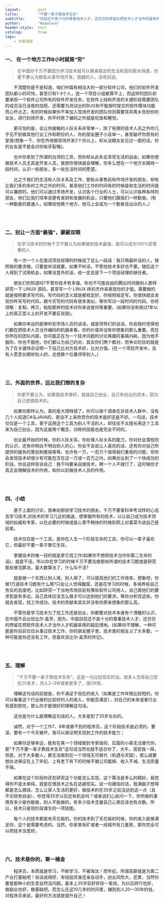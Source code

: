 ```yaml
---
layout:        post
title:         "不要一辈子靠技术生存"
subtitle:      "目前还不是十分的尊重技术人才，还仅仅的停留在把技术人才当作机器来用的尴尬境地"
author:        "Haauleon"
header-style:  text
catalog:       true
tags:
    - 大佬说辞
---
```


### 一、 在一个地方工作8小时就是“穷”
> 在中国你千万不要因为学习技术就可以换来稳定的生活和高的薪水待遇，你更不要认为那些从事市场开发，跑腿的人，没有前途。

&emsp;&emsp;不清楚你是不是知道，咱们中国有相当大的一部分软件公司，他们的软件开发团队都小的可怜，甚至只有1-3个人，连一个项目小组都算不上，而这样的团队却要承担一个软件公司所有的软件开发任务，在软件上线和开发的关键阶段需要团队的成员没日没夜的加班，还需要为测试出的BUG和不能按时提交的软件模块功能而心怀忐忑，有的时候如果你不幸加入现场开发的团队你则需要背井离乡告别你的女友，进行封闭开发，你平时除了编码之外就是吃饭和睡觉。         

&emsp;&emsp;更可怕的是，会让你接触的人际关系非常单一，除了有限的技术人员之外你几乎见不到做其他行业工作和职位的人，你的朋友圈子小且单一，甚至破坏你原有的爱情(想象一下，你在外地做现场开发2个月以上，却从没跟女友见过一面的话，你的女友是不是会对你呲牙裂嘴)。       

&emsp;&emsp;也许你拿到了所谓的白领的工资，但你却从此失去享受生活的自由，如果你想做技术人员尤其是开发人员，我想你很快就会理解，你多么想在一个地方长期待一段时间，认识一些朋友，多一些生活时间的愿望。     

&emsp;&emsp;比之于我们的生活和人际关系及工作，那些从事售前和市场开发的朋友，却有比我们多的多的工作之外的时间，甚至他们工作的时间有的时候是和生活的时间是可以兼顾的，他们可以通过市场开发，认识各个行业的人士，可以认识各种各样的朋友，他们比我们坦率说更有发财和发展的机会，只要他们跟我们一样勤奋。(有一种勤奋的普通人，如果给他换个地方，他马上会成为一个勤奋且出众的人。)     

<br>
<br>

### 二、别让一方面“最强”，蒙蔽双眼
> 在学习技术的时候千万不要认为如果做到技术最强，就可以成为100%受尊重的人

&emsp;&emsp;有一次一个人在面试项目经理的时候说了这么一段话：我只用最听话的人，按照我的要求做。只要是听话就要，如果不听话，不管他技术多好也不要。随后这个人得到了试用机会，如果没意外的话，他一定会是下一个项目经理的继任者。    

&emsp;&emsp;朋友们你知道吗?不管你技术有多强，你也不可能自由的腾出时间像别人那样研究一下 LINUX 源码，甚至写一个 LINUX 样的杰作来表现你的才能。需要做的就是按照要求写代码，写代码的含义就是都规定好，你按照规定写，你很快就会发现你昨天写的代码，跟今天写的代码有很多类似，等你写过一段时间的代码，你将领略：复制，拷贝，粘贴那样的技术对你来说是何等重要。(如果你没有做过1年以上的真正意义上的开发不要反驳我)。     

&emsp;&emsp;如果你幸运的能够听到市场人员的谈话，或是领导们的谈话，你会隐约觉得他们都在把技术人员当作编码的机器来看，你的价值并没有你想象的那么重要。而在你所在的团队内部，你可能正在为一个技术问题的讨论再跟同事搞内耗，因为他不服你，你也不服他，你们都认为自己的对，其实你们两个都对，而争论的目的就是为了在关键场合证明一下自己比对方技术好，比对方强。(在一个项目开发中，没有人愿意长期听别人的，总想换个位置领导别人。)    

<br>
<br>

### 三、外面的世界，远比我们想的复杂
> 你更不要认为，如果我技术够好，我就自己创业，自己有创业的资本，因为自己是搞技术的。

&emsp;&emsp;如果你那样认为，真的是大错特错了，你可以做个调查在非技术人群中，没有几个人知道C#与JAVA的，更谈不上来欣赏你的技术是好还是不好。一句话，技术仅仅是一个工具，善于运用这个工具为别人干活的人，却往往不太擅长用这个工具来为自己创业，因为这是两个概念，训练的技能也是完全不同的。     

&emsp;&emsp;创业最开始的时候，你的人际关系，你处理人际关系的能力，你对社会潜规则的认识，还有你明白不明白别人的心，你会不会说让人喜欢的话，还有你对自己所提供的服务的策划和推销等等，也许有一万，一百万个值得我们重视的问题，但你会发现技术却很少有可能包含在这一万或一百万之内，如果创业到了一个快成功的阶段，你会这样告诉自己：我干吗要亲自做技术，聘一个人不就行了，这时候你才真正会理解技术的作用，和你以前做技术人员的作用。   

<br>
<br>

### 四、小结
&emsp;&emsp;基于上面的讨论，我奉劝那些学习技术的朋友，千万不要拿科举考试样的心态去学习技术,对技术的学习几近的痴迷，想掌握所有的技术，以让自己成为技术领域的权威和专家，以在必要的时候或是心里不畅快的时候到网上对着菜鸟说自己是前辈。    

&emsp;&emsp;技术仅仅是一个工具，是你在人生一个阶段生存的工具，你可以一辈子喜欢它，但最好不要一辈子靠它生存。      

&emsp;&emsp;掌握技术的唯一目的就是拿它找工作(如果你不想把技术当作你第二生命的话)，就是干活。所以你在学习的时候千万不要去做那些所谓的技术习题或是研究那些冒泡算法，最大数算法了，什么叫干活?     

&emsp;&emsp;就是做一个东西让别人用，别人用了，可以提高他们的工作效率，想象吧，你做1万道技术习题有什么用?只会让人觉得酸腐，还是在学习的时候，多培养些自己务实的态度吧，比如研究一下当地市场目前有哪些软件公司用人，自己离他们的要求到底有多远，自己具体应该怎么做才可以达到他们的要求。等你分析完这些，你就会发现，找工作成功，技术的贡献率其实并没有你原来想象的那么高。     

&emsp;&emsp;不管你是学习技术为了找工作还是创业，你都要对技术本身有个清醒的认识，在中国不会出现比尔·盖茨，因为，中国目前还不是十分的尊重技术人才，还仅仅的停留在把软件技术人才当作人才机器来用的尴尬境地。(如果你不理解，一种可能是你目前仅仅从事过技术工作，你的朋友圈子里，技术类的朋友占了大多数，一种可能是你还没有工作，但喜欢读比尔·盖茨的传记)。    

<br>
<br>

### 五、理解
> “千万不要一辈子靠技术生存”，这是一句比较现实的话。很多人觉得自己现在20多岁，月入2~3W或者更多了，很OK呀。

&emsp;&emsp;理解这句话的前提是，你不满足于现在的收入（如果是工作年限比较短的，你可以看看这个行业做的比较好的人的收入，你能否满足），对自己的未来或者行业有感到担忧，那么你才能很好的理解这句话。     

&emsp;&emsp;这也是为什么能理解这句话的人，大多是到了35岁左右的。    

&emsp;&emsp;诚然，对于一个工作7、8年或者不到的程序员，这个阶段技术是必须的，要深、要有一个今天被开，我可以保证明天找到工作的技术能力；    

&emsp;&emsp;如果你足够幸运，能有在某一个领域做到专家级的、后面的小辈无法替代你，那"千万不要一辈子靠技术生存"这句话当然也就不适合你了，大牛，请受我一拜。 但是，对于大多数人，都无法做到在一个领域无可替代（机遇与天赋），那么就要想办法保证在上了年纪、上有老下有下的时候不被公司裁掉、收入不减、生活质量不降。     

&emsp;&emsp;如果在这个阶段你还在研究这个功能怎么实现、这个算法是多么的精妙，我觉得你不是太单纯，就是在借技术之名在逃避现实。说一句庸俗的话，我满脑子想得都是怎么搞钱，怎么让家人生活的更好，做技术的在35岁之前没达到这一点（且不论财务自由），你觉得35岁以后还有机会吗？或者说扪心自问一下，你所做的事情有多少是你能做，别人不能做的，有多少技术含量自己心里应该也有点数。所以，技术只是现阶段谋生的一项技能。      

&emsp;&emsp;每个人的技术都是有天花板的，你的技术到了天花板的时候，你的收入能够满足你，这个是需要考虑的。当然，你家里有矿或者一线城市有几套房，那你完全可以把技术当爱好。   

<br>
<br>

### 六、技术是你的，第一桶金
&emsp;&emsp;程序员，本质就是学习，不断学习，不被淘汰！而年纪，所谓高薪就是为第二产业打基础吧！俗话说得好，有钱投资谁还亲自动手，创业风险大，还累，当然你要是那种小的生意自然没问题。基本上35岁前好好存一笔钱，为以后转行也好，做副业也好，做基础吧，而怎么在这10几年的时间里，赚到别人20—30年的钱，对程序员来说，最好的方法就是提升自己！